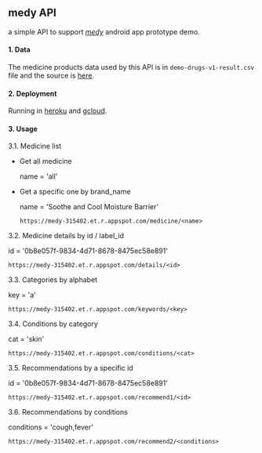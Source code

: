 ## medy API

a simple API to support [*medy*](https://github.com/cahyaasrini/medy-api) android app prototype demo. 


#### 1. Data
The medicine products data used by this API is in `demo-drugs-v1-result.csv` file and the source is [here](https://www.kaggle.com/cahyaasrini/openfda-human-otc-drug-labels). 

#### 2. Deployment 
Running in [heroku](https://medy-api.herokuapp.com/) and [gcloud](https://medy-315402.et.r.appspot.com). 

#### 3. Usage 

3.1. Medicine list 

- Get all medicine

  name = 'all'


- Get a specific one by brand_name 

  name = 'Soothe and Cool Moisture Barrier' 
    
  ```
  https://medy-315402.et.r.appspot.com/medicine/<name> 
  ```

3.2. Medicine details by id / label_id  
    
   id = '0b8e057f-9834-4d71-8678-8475ec58e891'
   ```
   https://medy-315402.et.r.appspot.com/details/<id> 
   ```
   
3.3. Categories by alphabet 

   key = 'a' 
   ```
   https://medy-315402.et.r.appspot.com/keywords/<key> 
   ```

3.4. Conditions by category 

   cat = 'skin'
   ```
   https://medy-315402.et.r.appspot.com/conditions/<cat> 
   ```
  
3.5. Recommendations by a specific id 
  
   id = '0b8e057f-9834-4d71-8678-8475ec58e891'
   ```
   https://medy-315402.et.r.appspot.com/recommend1/<id> 
   ```
  
3.6. Recommendations by conditions 

   conditions = 'cough,fever' 
   ```
   https://medy-315402.et.r.appspot.com/recommend2/<conditions> 
   ```
